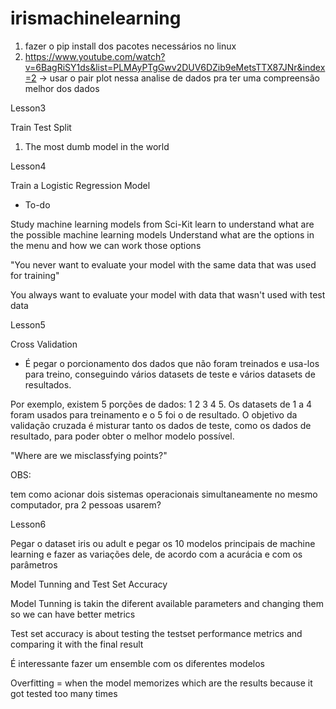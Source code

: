# irismachinelearning


1) fazer o pip install dos pacotes necessários no linux
2) https://www.youtube.com/watch?v=6BagRiSY1ds&list=PLMAyPTgGwv2DUV6DZib9eMetsTTX87JNr&index=2 -> usar o pair plot nessa analise de dados pra ter uma compreensão melhor dos dados


Lesson3

Train Test Split

1) The most dumb model in the world


Lesson4

Train a Logistic Regression Model

- To-do

Study machine learning models from Sci-Kit learn to understand what are the possible machine learning models
Understand what are the options in the menu and how we can work those options

"You never want to evaluate your model with the same data that was used for training"

You always want to evaluate your model with data that wasn't used with test data


Lesson5

Cross Validation


- É pegar o porcionamento dos dados que não foram treinados e usa-los para treino, conseguindo vários datasets de teste e vários datasets de resultados.

Por exemplo, existem 5 porções de dados: 1 2 3 4 5. Os datasets de 1 a 4 foram usados para treinamento e o 5 foi o de resultado. O objetivo da validação cruzada é misturar tanto os dados de teste, como os dados de resultado, para poder obter o melhor modelo possível.

"Where are we misclassfying points?"

OBS:

tem como acionar dois sistemas operacionais simultaneamente no mesmo computador, pra 2 pessoas usarem?

Lesson6

Pegar o dataset iris ou adult e pegar os 10 modelos principais de machine learning e fazer as variações dele, de acordo com a acurácia e com os parâmetros

Model Tunning and Test Set Accuracy

Model Tunning is takin the diferent available parameters and changing them so we can have better metrics

Test set accuracy is about testing the testset performance metrics and comparing it with the final result

É interessante fazer um ensemble com os diferentes modelos

Overfitting = when the model memorizes which are the results because it got tested too many times
